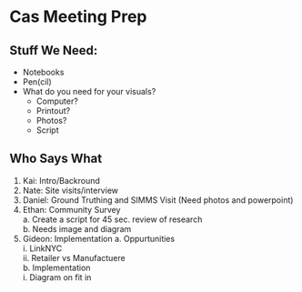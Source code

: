 # Cas Meeting Prep

## Stuff We Need:

* Notebooks
* Pen(cil)
* What do you need for your visuals?
  * Computer?
  * Printout?
  * Photos?
  * Script

## Who Says What

1. Kai: Intro/Backround
2. Nate: Site visits/interview
3. Daniel: Ground Truthing and SIMMS Visit (Need photos and powerpoint)
4. Ethan: Community Survey <br/>
  a. Create a script for 45 sec. review of research <br/>
  b. Needs image and diagram
5. Gideon: Implementation
  a. Oppurtunities <br/>
    i. LinkNYC <br/>
    ii. Retailer vs Manufactuere <br/>
  b. Implementation <br/>
    i. Diagram on fit in <br/>
